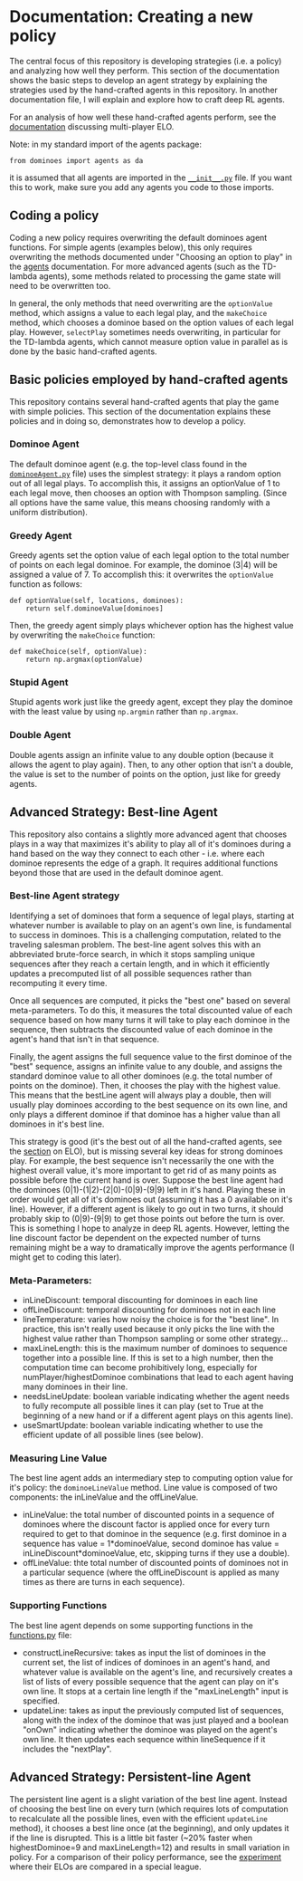 # Documentation: Creating a new policy

The central focus of this repository is developing strategies (i.e. a policy)
and analyzing how well they perform. This section of the documentation shows
the basic steps to develop an agent strategy by explaining the strategies used
by the hand-crafted agents in this repository. In another documentation file, 
I will explain and explore how to craft deep RL agents. 

For an analysis of how well these hand-crafted agents perform, see the 
[documentation](multiplayerElo.md) discussing multi-player ELO. 

Note: in my standard import of the agents package: 
```
from dominoes import agents as da
```
it is assumed that all agents are imported in the 
[`__init__.py`](../dominoes/agents/__init__.py) file. If you want this to 
work, make sure you add any agents you code to those imports.

## Coding a policy
Coding a new policy requires overwriting the default dominoes agent functions.
For simple agents (examples below), this only requires overwriting the methods
documented under "Choosing an option to play" in the [agents](agents.md) 
documentation. For more advanced agents (such as the TD-lambda agents), some
methods related to processing the game state will need to be overwritten too. 

In general, the only methods that need overwriting are the `optionValue` 
method, which assigns a value to each legal play, and the `makeChoice` method,
which chooses a dominoe based on the option values of each legal play.
However, `selectPlay` sometimes needs overwriting, in particular for the 
TD-lambda agents, which cannot measure option value in parallel as is done
by the basic hand-crafted agents. 

## Basic policies employed by hand-crafted agents
This repository contains several hand-crafted agents that play the game with 
simple policies. This section of the documentation explains these policies and
in doing so, demonstrates how to develop a policy. 

### Dominoe Agent
The default dominoe agent (e.g. the top-level class found in the 
[`dominoeAgent.py`](../dominoes/agents/dominoeAgent.py) file) uses the 
simplest strategy: it plays a random option out of all legal plays. To 
accomplish this, it assigns an optionValue of 1 to each legal move, then 
chooses an option with Thompson sampling. (Since all options have the same
value, this means choosing randomly with a uniform distribution).

### Greedy Agent 
Greedy agents set the option value of each legal option to the total number of
points on each legal dominoe. For example, the dominoe (3|4) will be assigned 
a value of 7. To accomplish this: it overwrites the `optionValue` function as 
follows: 
```
def optionValue(self, locations, dominoes):
    return self.dominoeValue[dominoes]
```
Then, the greedy agent simply plays whichever option has the highest value by 
overwriting the `makeChoice` function: 
```
def makeChoice(self, optionValue):
    return np.argmax(optionValue)
```

### Stupid Agent
Stupid agents work just like the greedy agent, except they play the dominoe 
with the least value by using `np.argmin` rather than `np.argmax`. 

### Double Agent
Double agents assign an infinite value to any double option (because it 
allows the agent to play again). Then, to any other option that isn't a 
double, the value is set to the number of points on the option, just like
for greedy agents. 

## Advanced Strategy: Best-line Agent
This repository also contains a slightly more advanced agent that chooses
plays in a way that maximizes it's ability to play all of it's dominoes during
a hand based on the way they connect to each other - i.e. where each dominoe
represents the edge of a graph. It requires additional functions beyond those
that are used in the default dominoe agent. 

### Best-line Agent strategy
Identifying a set of dominoes that form a sequence of legal plays, starting at
whatever number is available to play on an agent's own line, is fundamental to 
success in dominoes. This is a challenging computation, related to the 
traveling salesman problem. The best-line agent solves this with an 
abbreviated brute-force search, in which it stops sampling unique sequences 
after they reach a certain length, and in which it efficiently updates a 
precomputed list of all possible sequences rather than recomputing it every 
time. 

Once all sequences are computed, it picks the "best one" based on several 
meta-parameters. To do this, it measures the total discounted value of each
sequence based on how many turns it will take to play each dominoe in the 
sequence, then subtracts the discounted value of each dominoe in the agent's
hand that isn't in that sequence. 

Finally, the agent assigns the full sequence value to the first dominoe of the
"best" sequence, assigns an infinite value to any double, and assigns the 
standard dominoe value to all other dominoes (e.g. the total number of points 
on the dominoe). Then, it chooses the play with the highest value. This means 
that the bestLine agent will always play a double, then will usually play 
dominoes according to the best sequence on its own line, and only plays a 
different dominoe if that dominoe has a higher value than all dominoes in it's
best line. 

This strategy is good (it's the best out of all the hand-crafted agents, see
the [section](multiplayerElo.md) on ELO), but is missing several key ideas for
strong dominoes play. For example, the best sequence isn't necessarily the one 
with the highest overall value, it's more important to get rid of as many 
points as possible before the current hand is over. Suppose the best line 
agent had the dominoes (0|1)-(1|2)-(2|0)-(0|9)-(9|9) left in it's hand. 
Playing these in order would get all of it's dominoes out (assuming it has a 
0 available on it's line). However, if a different agent is likely to go out
in two turns, it should probably skip to (0|9)-(9|9) to get those points out
before the turn is over. This is something I hope to analyze in deep RL 
agents. However, letting the line discount factor be dependent on the expected
number of turns remaining might be a way to dramatically improve the agents 
performance (I might get to coding this later). 

### Meta-Parameters:
- inLineDiscount: temporal discounting for dominoes in each line
- offLineDiscount: temporal discounting for dominoes not in each line
- lineTemperature: varies how noisy the choice is for the "best line". In
  practice, this isn't really used because it only picks the line with the
  highest value rather than Thompson sampling or some other strategy...
- maxLineLength: this is the maximum number of dominoes to sequence together
  into a possible line. If this is set to a high number, then the computation
  time can become prohibitively long, especially for numPlayer/highestDominoe
  combinations that lead to each agent having many dominoes in their line.
- needsLineUpdate: boolean variable indicating whether the agent needs to
  fully recompute all possible lines it can play (set to True at the beginning
  of a new hand or if a different agent plays on this agents line).
- useSmartUpdate: boolean variable indicating whether to use the efficient
  update of all possible lines (see below).

### Measuring Line Value
The best line agent adds an intermediary step to computing option value for 
it's policy: the `dominoeLineValue` method. Line value is composed of two 
components: the inLineValue and the offLineValue. 
- inLineValue: the total number of discounted points in a sequence of dominoes
  where the discount factor is applied once for every turn required to get to
  that dominoe in the sequence (e.g. first dominoe in a sequence has value =
  1\*dominoeValue, second dominoe has value = inLineDiscount\*dominoeValue,
  etc, skipping turns if they use a double).
- offLineValue: thte total number of discounted points of dominoes not in a
  particular sequence (where the offLineDiscount is applied as many times as
  there are turns in each sequence). 

### Supporting Functions
The best line agent depends on some supporting functions in the 
[functions.py](../dominoes/functions.py) file:
- constructLineRecursive: takes as input the list of dominoes in the current
  set, the list of indices of dominoes in an agent's hand, and whatever value
  is available on the agent's line, and recursively creates a list of lists of
  every possible sequence that the agent can play on it's own line. It stops
  at a certain line length if the "maxLineLength" input is specified.
- updateLine: takes as input the previously computed list of sequences, along
  with the index of the dominoe that was just played and a boolean "onOwn"
  indicating whether the dominoe was played on the agent's own line. It then
  updates each sequence within lineSequence if it includes the "nextPlay".

## Advanced Strategy: Persistent-line Agent
The persistent line agent is a slight variation of the best line agent. 
Instead of choosing the best line on every turn (which requires lots of
computation to recalculate all the possible lines, even with the efficient
`updateLine` method), it chooses a best line once (at the beginning), and only
updates it if the line is disrupted. This is a little bit faster (~20% faster
when highestDominoe=9 and maxLineLength=12) and results in small variation in 
policy. For a comparison of their policy performance, see the 
[experiment](multiplayerElo.md) where their ELOs are compared in a special 
league. 